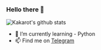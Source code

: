 ### Hello there 👋



![Kakarot's github stats](https://github-readme-stats.vercel.app/api?username=Itzkakarotto&show_icons=true&theme=radical&hide_title=true)


- 🌱 I’m currently learning - Python
- 📫 Find me on [Telegram](https://t.me/Itzkakarotto) 

